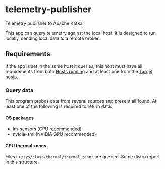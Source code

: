 # telemetry-publisher

Telemetry publisher to Apache Kafka

This app can query telemetry against the local host.
It is designed to run locally, sending local data to a remote broker.


## Requirements

If the app is set in the same host it queries, this host must have all requirements from
both [Hosts running](#hosts-running-this-app) and at least one from the [Target hosts](#target-hosts-for-this-app).

### Query data

This program probes data from several sources and present all found.
At least one of the following is required to return data.

#### OS packages


- lm-sensors (CPU recommended)
- nvidia-smi (NVIDIA GPU recommended)

#### CPU thermal zones

Files in `/sys/class/thermal/thermal_zone*` are queried. Some distro report in this structure.
